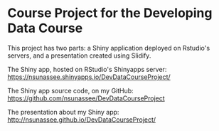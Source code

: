 # Course Project for the Developing Data Course

This project has two parts: a Shiny application deployed on Rstudio's servers, and a presentation created using Slidify.

The Shiny app, hosted on RStudio's Shinyapps server: https://nsunassee.shinyapps.io/DevDataCourseProject/

The Shiny app source code, on my GitHub: https://github.com/nsunassee/DevDataCourseProject

The presentation about my Shiny app: http://nsunassee.github.io/DevDataCourseProject/